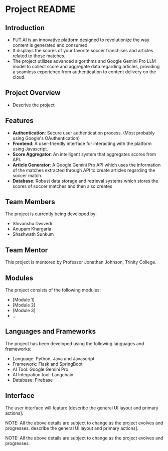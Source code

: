 # Project README

## Introduction
- FUT.AI is an innovative platform designed to revolutionize the way content is generated and consumed. 
- It displays the scores of your favorite soccer franchises and articles related to those matches.
- The project utilizes advanced algorithms and Google Gemini Pro LLM model to collect score and aggregate data regarding articles, providing a seamless experience from authentication to content delivery on the cloud. 

## Project Overview
- Descrive the project

## Features
- **Authentication**: Secure user authentication process. (Most probably using Google's OAuthentication)
- **Frontend**: A user-friendly interface for interacting with the platform using Javascript.
- **Score Aggregator**: An intelligent system that aggregates scores from API.
- **Article Generator**: A Google Gemini Pro API which uses the information of the matches extracted through API to create articles regarding the soccer match.
- **Database**: Robust data storage and retrieval systems which stores the scores of soccer matches and then also creates 

## Team Members

The project is currently being developed by:

- Shivanshu Dwivedi
- Anupam Khargaria
- Shashwath Sunkum
  
## Team Mentor
This project is mentored by Professor Jonathan Johnson, Trinity College.

## Modules

The project consists of the following modules:
- [Module 1]
- [Module 2]
- [Module 3]
- ...

## Languages and Frameworks

The project has been developed using the following languages and frameworks:
- Language: Python, Java and Javascript
- Framework: Flask and SpringBoot
- AI Tool: Google Gemini Pro
- AI Integration tool: Langchain
- Database: Firebase
  

## Interface

The user interface will feature [describe the general UI layout and primary actions]. 

NOTE: All the above details are subject to change as the project evolves and progresses.
describe the general UI layout and primary actions]. 

NOTE: All the above details are subject to change as the project evolves and progresses.

